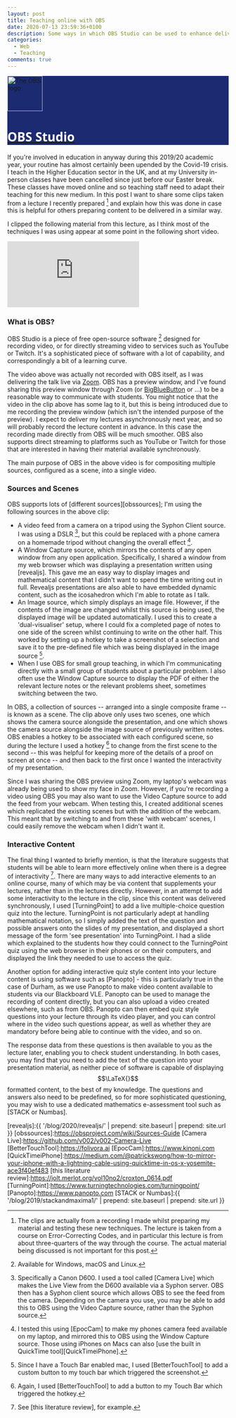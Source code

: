 ```yaml
---
layout: post
title: Teaching online with OBS	
date: 2020-07-13 23:59:36+0100
description: Some ways in which OBS Studio can be used to enhance delivery of lecture material online.
categories:
  - Web
  - Teaching
comments: true
---
```

<div class="center banner" style="background-color:#1c2b71"><a href="https://obsproject.com"><img src="{{ '/assets/img/obsicon.png' | prepend: site.baseurl | prepend: site.url }}" alt="The OBS logo" class="postimage bannerimg" style="height:80px; width:auto"><h1 style="font-family: 'Open Sans', sans-serif; color:white">OBS Studio</h1></a></div>

If you're involved in education in anyway during this 2019/20 academic year, your routine has almost certainly been upended by the Covid-19 crisis. I teach in the Higher Education sector in the UK, and at my University in-person classes have been cancelled since just before our Easter break. These classes have moved online and so teaching staff need to adapt their teaching for this new medium. In this post I want to share some clips taken from a lecture I recently prepared [^1] and explain how this was done in case this is helpful for others preparing content to be delivered in a similar way.

I clipped the following material from this lecture, as I think most of the techniques I was using appear at some point in the following short video.

<div class="ratio-60-16x9"><iframe src="https://www.youtube.com/embed/VdDG16BNRWA" frameborder="0" allow="accelerometer; autoplay; encrypted-media; gyroscope; picture-in-picture" allowfullscreen></iframe></div>

### What is OBS? ###

OBS Studio is a piece of free open-source software [^2] designed for recording video, or for directly streaming video to services such as YouTube or Twitch. It's a sophisticated piece of software with a lot of capability, and correspondingly a bit of a learning curve.

The video above was actually not recorded with OBS itself, as I was delivering the talk live via [Zoom]. OBS has a preview window, and I've found sharing this preview window through Zoom (or [BigBlueButton] or ...) to be a reasonable way to communicate with students. You might notice that the video in the clip above has some lag to it, but this is being introduced due to me recording the preview window (which isn't the intended purpose of the preview). I expect to deliver my lectures asynchronously next year, and so will probably record the lecture content in advance. In this case the recording made directly from OBS will be much smoother. OBS also supports direct streaming to platforms such as YouTube or Twitch for those that are interested in having their material available synchronously. 

The main purpose of OBS in the above video is for compositing multiple sources, configured as a scene, into a single video.

### Sources and Scenes ###

OBS supports lots of [different sources][obssources]; I'm using the following sources in the above clip:

* A video feed from a camera on a tripod using the Syphon Client source. I was using a DSLR [^3], but this could be replaced with a phone camera on a homemade tripod without changing the overall effect [^6].
* A Window Capture source, which mirrors the contents of any open window from any open application. Specifically, I shared a window from my web browser which was displaying a presentation written using [revealjs]. This gave me an easy way to display images and mathematical content that I didn't want to spend the time writing out in full. Revealjs presentations are also able to have embedded dynamic content, such as the icosahedron which I'm able to rotate as I talk.
* An Image source, which simply displays an image file. However, if the contents of the image are changed whilst this source is being used, the displayed image will be updated automatically. I used this to create a 'dual-visualiser' setup, where I could fix a completed page of notes to one side of the screen whilst continuing to write on the other half. This worked by setting up a hotkey to take a screenshot of a selection and save it to the pre-defined file which was being displayed in the image source [^4].
* When I use OBS for small group teaching, in which I'm communicating directly with a small group of students about a particular problem. I also often use the Window Capture source to display the PDF of either the relevant lecture notes or the relevant problems sheet, sometimes switching between the two. 

In OBS, a collection of sources -- arranged into a single composite frame -- is known as a scene. The clip above only uses two scenes, one which shows the camera source alongside the presentation, and one which shows the camera source alongside the image source of previously written notes. OBS enables a hotkey to be associated with each configured scene, so during the lecture I used a hotkey [^5] to change from the first scene to the second -- this was helpful for keeping more of the details of a proof on screen at once -- and then back to the first once I wanted the interactivity of my presentation.

Since I was sharing the OBS preview using Zoom, my laptop's webcam was already being used to show my face in Zoom. However, if you're recording a video using OBS you may also want to use the Video Capture source to add the feed from your webcam. When testing this, I created additional scenes which replicated the existing scenes but with the addition of the webcam. This meant that by switching to and from these 'with webcam' scenes, I could easily remove the webcam when I didn't want it.

### Interactive Content ###

The final thing I wanted to briefly mention, is that the literature suggests that students will be able to learn more effectively online when there is a degree of interactivity [^7]. There are many ways to add interactive elements to an online course, many of which may be via content that supplements your lectures, rather than in the lectures directly. However, in an attempt to add some interactivity to the lecture in the clip, since this content was delivered synchronously, I used [TurningPoint] to add a live multiple-choice question quiz into the lecture. TurningPoint is not particularly adept at handling mathematical notation, so I simply added the text of the question and possible answers onto the slides of my presentation, and displayed a short message of the form 'see presentation' into TurningPoint. I had a slide which explained to the students how they could connect to the TurningPoint quiz using the web browser in their phones or on their computers, and displayed the link they needed to use to access the quiz.

Another option for adding interactive quiz style content into your lecture content is using software such as [Panopto] - this is particularly true in the case of Durham, as we use Panopto to make video content available to students via our Blackboard VLE. Panopto can be used to manage the recording of content directly, but you can also upload a video created elsewhere, such as from OBS. Panopto can then embed quiz style questions into your lecture through its video player, and you can control where in the video such questions appear, as well as whether they are mandatory before being able to continue with the video, and so on.

The response data from these questions is then available to you as the lecture later, enabling you to check student understanding. In both cases, you may find that you need to add the text of the question into your presentation material, as neither piece of software is capable of displaying $$\LaTeX{}$$ formatted content, to the best of my knowledge. The questions and answers also need to be predefined, so for more sophisticated questioning, you may wish to use a dedicated mathematics e-assessment tool such as [STACK or Numbas].

<!-- ----- -->

[^1]: The clips are actually from a recording I made whilst preparing my material and testing these new techniques. The lecture is taken from a course on Error-Correcting Codes, and in particular this lecture is from about three-quarters of the way through the course. The actual material being discussed is not important for this post.

[^2]: Available for Windows, macOS and Linux.

[^3]: Specifically a Canon D600. I used a tool called [Camera Live] which makes the Live View from the D600 available via a Syphon server. OBS then has a Syphon client source which allows OBS to see the feed from the camera. Depending on the camera you use, you may be able to add this to OBS using the Video Capture source, rather than the Syphon source. 

[^4]: Since I have a Touch Bar enabled mac, I used [BetterTouchTool] to add a custom button to my touch bar which triggered the screenshot.

[^5]: Again, I used [BetterTouchTool] to add a button to my Touch Bar which triggered the hotkey. 

[^6]: I tested this using [EpocCam] to make my phones camera feed available on my laptop, and mirrored this to OBS using the Window Capture source. Those using iPhones on Macs can also [use the built in QuickTime tool][QuickTimeiPhone].

[^7]: See [this literature review], for example.

<!-- ------ -->
[Zoom]:https://zoom.us
[BigBlueButton]:https://bigbluebutton.org
[revealjs]:{{ '/blog/2020/revealjs/' | prepend: site.baseurl | prepend: site.url }}
[obssources]:https://obsproject.com/wiki/Sources-Guide
[Camera Live]:https://github.com/v002/v002-Camera-Live
[BetterTouchTool]:https://folivora.ai
[EpocCam]:https://www.kinoni.com
[QuickTimeiPhone]:https://medium.com/@patrickswong/how-to-mirror-your-iphone-with-a-lightning-cable-using-quicktime-in-os-x-yosemite-ace3f40ef483
[this literature review]:https://jolt.merlot.org/vol10no2/croxton_0614.pdf
[TurningPoint]:https://www.turningtechnologies.com/turningpoint/
[Panopto]:https://www.panopto.com
[STACK or Numbas]:{{ '/blog/2019/stackandmaxima1/' | prepend: site.baseurl | prepend: site.url }}